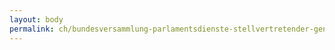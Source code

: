 ```yaml
---
layout: body
permalink: ch/bundesversammlung-parlamentsdienste-stellvertretender-generalsekretaer-aufsichtskommissionen-und-delegationen-sekretariat-der-geschaeftspruefungskommissionen-und-der-geschaeftspruefungsdelegation-parlamentarische-verwaltungskontrolle/
---
```


